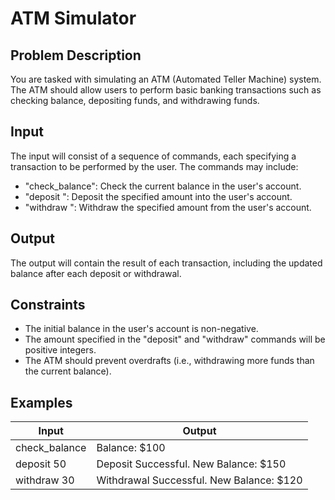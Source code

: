 # ATM Simulator

## Problem Description
You are tasked with simulating an ATM (Automated Teller Machine) system. The ATM should allow users to perform basic banking transactions such as checking balance, depositing funds, and withdrawing funds.

## Input
The input will consist of a sequence of commands, each specifying a transaction to be performed by the user. The commands may include:
- "check_balance": Check the current balance in the user's account.
- "deposit <amount>": Deposit the specified amount into the user's account.
- "withdraw <amount>": Withdraw the specified amount from the user's account.

## Output
The output will contain the result of each transaction, including the updated balance after each deposit or withdrawal.

## Constraints
- The initial balance in the user's account is non-negative.
- The amount specified in the "deposit" and "withdraw" commands will be positive integers.
- The ATM should prevent overdrafts (i.e., withdrawing more funds than the current balance).

## Examples
|Input|Output|
|-|-|
|check_balance|Balance: $100|
|deposit 50|Deposit Successful. New Balance: $150|
|withdraw 30|Withdrawal Successful. New Balance: $120|